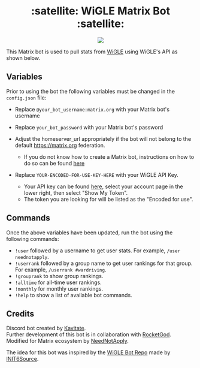 <h1 align="center">:satellite: WiGLE Matrix Bot :satellite:</h1>

<p align="center">
  <img src="https://i.imgur.com/CRKolzB.jpg">
</p>

This Matrix bot is used to pull stats from [WiGLE](https://wigle.net/) using WiGLE's API as shown below.

## Variables
Prior to using the bot the following variables must be changed in the `config.json` file:
- Replace `@your_bot_username:matrix.org` with your Matrix bot's username
- Replace `your_bot_password` with your Matrix bot's password
- Adjust the homeserver_url appropriately if the bot will not belong to the default https://matrix.org federation.

  - If you do not know how to create a Matrix bot, instructions on how to do so can be found [here](https://matrix-nio.readthedocs.io/en/latest/#)
- Replace `YOUR-ENCODED-FOR-USE-KEY-HERE` with your WiGLE API Key.
  - Your API key can be found [here](https://api.wigle.net/), select your account page in the lower right, then select "Show My Token".
  - The token you are looking for will be listed as the "Encoded for use".

## Commands
Once the above variables have been updated, run the bot using the following commands:
- `!user` followed by a username to get user stats. For example, `/user neednotapply`.
- `!userrank` followed by a group name to get user rankings for that group. For example, `/userrank #wardriving`.
- `!grouprank` to show group rankings.
- `!alltime` for all-time user rankings.
- `!monthly` for monthly user rankings.
- `!help` to show a list of available bot commands.

## Credits
Discord bot created by [Kavitate](https://github.com/Kavitate).  
Further development of this bot is in collaboration with [RocketGod](https://github.com/RocketGod-git).  
Modified for Matrix ecosystem by [NeedNotApply](https://github.com/neednotapply).

The idea for this bot was inspired by the [WiGLE Bot Repo](https://github.com/INIT6Source/WiGLE-bot) made by [INIT6Source](https://github.com/INIT6Source).
